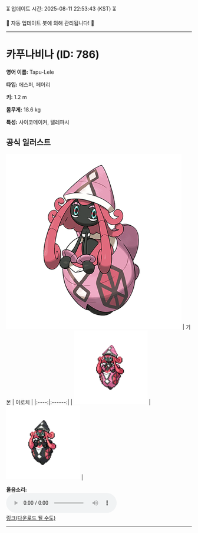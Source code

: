 
⏳ 업데이트 시간: 2025-08-11 22:53:43 (KST) ⏳

🤖 자동 업데이트 봇에 의해 관리됩니다! 🤖

---

# 카푸나비나 (ID: 786)
**영어 이름:** Tapu-Lele

**타입:** 에스퍼, 페어리

**키:** 1.2 m

**몸무게:** 18.6 kg

**특성:** 사이코메이커, 텔레파시

## 공식 일러스트
![](https://raw.githubusercontent.com/PokeAPI/sprites/master/sprites/pokemon/other/official-artwork/786.png)
| 기본 | 이로치 |
|:----:|:------:|
| <img src="https://raw.githubusercontent.com/PokeAPI/sprites/master/sprites/pokemon/786.png" width="200"> | <img src="https://raw.githubusercontent.com/PokeAPI/sprites/master/sprites/pokemon/shiny/786.png" width="200"> |

**울음소리:**<br><audio controls src="https://raw.githubusercontent.com/PokeAPI/cries/main/cries/pokemon/latest/786.ogg"></audio><br> [링크(다운로드 될 수도)](https://raw.githubusercontent.com/PokeAPI/cries/main/cries/pokemon/latest/786.ogg)


---

